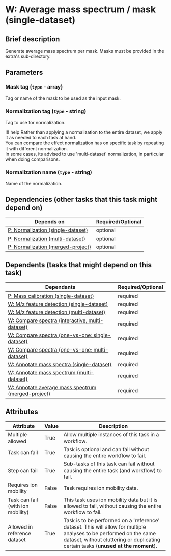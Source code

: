 # W: Average mass spectrum / mask (single-dataset)

## Brief description
Generate average mass spectrum per mask. Masks must be provided in the extra's sub-directory.

## Parameters
### **Mask tag** (`type` - array)

Tag or name of the mask to be used as the input mask.

### **Normalization tag** (`type` - string)

Tag to use for normalization.

!!! help
    Rather than applying a normalization to the entire dataset, we apply it as needed to each task at hand.<br> You can compare the effect normalization has on specific task by repeating it with different normalization.<br> In some cases, its advised to use 'multi-dataset' normalization, in particular when doing comparisons.
### **Normalization name** (`type` - string)

Name of the normalization.




## Dependencies (other tasks that this task might depend on)
| Depends on                                                        | Required/Optional   |
|-------------------------------------------------------------------|---------------------|
| [P: Normalization (single-dataset)](pre_normalization_single.md)  | optional            |
| [P: Normalization (multi-dataset)](pre_normalization_multi.md)    | optional            |
| [P: Normalization (merged-project)](pre_normalization_project.md) | optional            |

## Dependents (tasks that might depend on this task)
| Dependants                                                                              | Required/Optional   |
|-----------------------------------------------------------------------------------------|---------------------|
| [P: Mass calibration (single-dataset)](pre_mz_calibrate.md)                             | required            |
| [W: M/z feature detection (single-dataset)](wf_mz_detect_single.md)                     | required            |
| [W: M/z feature detection (multi-dataset)](wf_mz_detect_multi.md)                       | required            |
| [W: Compare spectra (interactive, multi-dataset)](wf_compare_mz_spectra_interactive.md) | required            |
| [W: Compare spectra (one-vs-one; single-dataset)](wf_compare_mz_spectra_single_grid.md) | required            |
| [W: Compare spectra (one-vs-one; multi-dataset)](wf_compare_mz_spectra_grid.md)         | required            |
| [W: Annotate mass spectra (single-dataset)](wf_mz_annotate_single.md)                   | required            |
| [W: Annotate mass spectrum (multi-dataset)](wf_mz_annotate_multi.md)                    | required            |
| [W: Annotate average mass spectrum (merged-project)](wf_mz_annotate_project.md)         | required            |

## Attributes
| Attribute                         | Value   | Description                                                                                                                                                                                              |
|-----------------------------------|---------|----------------------------------------------------------------------------------------------------------------------------------------------------------------------------------------------------------|
| Multiple allowed                  | True    | Allow multiple instances of this task in a workflow.                                                                                                                                                     |
| Task can fail                     | True    | Task is optional and can fail without causing the entire workflow to fail.                                                                                                                               |
| Step can fail                     | True    | Sub-tasks of this task can fail without causing the entire task (and workflow) to fail.                                                                                                                  |
| Requires ion mobility             | False   | Task requires ion mobility data.                                                                                                                                                                         |
| Task can fail (with ion mobility) | False   | This task uses ion mobility data but it is allowed to fail, without causing the entire workflow to fail.                                                                                                 |
| Allowed in reference dataset      | True    | Task is to be performed on a 'reference' dataset. This will allow for multiple analyses to be performed on the same dataset, without cluttering or duplicating certain tasks (**unused at the moment**). |